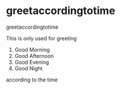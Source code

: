 # greetaccordingtotime
greetaccordingtotime

This is only used for greeting 
1. Good Morning
2. Good Afternoon
3. Good Evening
4. Good Night

according to the time
